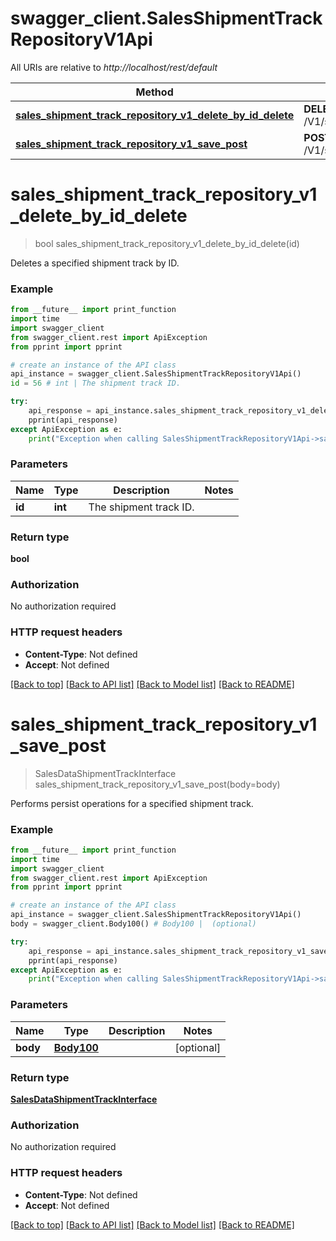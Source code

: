 # swagger_client.SalesShipmentTrackRepositoryV1Api

All URIs are relative to *http://localhost/rest/default*

Method | HTTP request | Description
------------- | ------------- | -------------
[**sales_shipment_track_repository_v1_delete_by_id_delete**](SalesShipmentTrackRepositoryV1Api.md#sales_shipment_track_repository_v1_delete_by_id_delete) | **DELETE** /V1/shipment/track/{id} | 
[**sales_shipment_track_repository_v1_save_post**](SalesShipmentTrackRepositoryV1Api.md#sales_shipment_track_repository_v1_save_post) | **POST** /V1/shipment/track | 


# **sales_shipment_track_repository_v1_delete_by_id_delete**
> bool sales_shipment_track_repository_v1_delete_by_id_delete(id)



Deletes a specified shipment track by ID.

### Example 
```python
from __future__ import print_function
import time
import swagger_client
from swagger_client.rest import ApiException
from pprint import pprint

# create an instance of the API class
api_instance = swagger_client.SalesShipmentTrackRepositoryV1Api()
id = 56 # int | The shipment track ID.

try: 
    api_response = api_instance.sales_shipment_track_repository_v1_delete_by_id_delete(id)
    pprint(api_response)
except ApiException as e:
    print("Exception when calling SalesShipmentTrackRepositoryV1Api->sales_shipment_track_repository_v1_delete_by_id_delete: %s\n" % e)
```

### Parameters

Name | Type | Description  | Notes
------------- | ------------- | ------------- | -------------
 **id** | **int**| The shipment track ID. | 

### Return type

**bool**

### Authorization

No authorization required

### HTTP request headers

 - **Content-Type**: Not defined
 - **Accept**: Not defined

[[Back to top]](#) [[Back to API list]](../README.md#documentation-for-api-endpoints) [[Back to Model list]](../README.md#documentation-for-models) [[Back to README]](../README.md)

# **sales_shipment_track_repository_v1_save_post**
> SalesDataShipmentTrackInterface sales_shipment_track_repository_v1_save_post(body=body)



Performs persist operations for a specified shipment track.

### Example 
```python
from __future__ import print_function
import time
import swagger_client
from swagger_client.rest import ApiException
from pprint import pprint

# create an instance of the API class
api_instance = swagger_client.SalesShipmentTrackRepositoryV1Api()
body = swagger_client.Body100() # Body100 |  (optional)

try: 
    api_response = api_instance.sales_shipment_track_repository_v1_save_post(body=body)
    pprint(api_response)
except ApiException as e:
    print("Exception when calling SalesShipmentTrackRepositoryV1Api->sales_shipment_track_repository_v1_save_post: %s\n" % e)
```

### Parameters

Name | Type | Description  | Notes
------------- | ------------- | ------------- | -------------
 **body** | [**Body100**](Body100.md)|  | [optional] 

### Return type

[**SalesDataShipmentTrackInterface**](SalesDataShipmentTrackInterface.md)

### Authorization

No authorization required

### HTTP request headers

 - **Content-Type**: Not defined
 - **Accept**: Not defined

[[Back to top]](#) [[Back to API list]](../README.md#documentation-for-api-endpoints) [[Back to Model list]](../README.md#documentation-for-models) [[Back to README]](../README.md)

